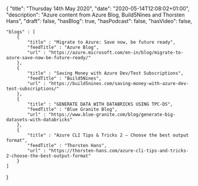 {
    "title": "Thursday 14th May 2020",
    "date": "2020-05-14T12:08:02+01:00",
    "description": "Azure content from Azure Blog, Build5Nines and Thorsten Hans",
    "draft": false,
    "hasBlog": true,
    "hasPodcast": false,
    "hasVideo": false,

    "blogs" : [
        {
            "title" : "Migrate to Azure: Save now, be future ready",
            "feedTitle" : "Azure Blog",
            "url" : "https://azure.microsoft.com/en-in/blog/migrate-to-azure-save-now-be-future-ready/"
        },
        {
            "title" : "Saving Money with Azure Dev/Test Subscriptions",
            "feedTitle" : "Build5Nines",
            "url" : "https://build5nines.com/saving-money-with-azure-dev-test-subscriptions/"
        },
        {
            "title" : "GENERATE DATA WITH DATABRICKS USING TPC-DS",
            "feedTitle" : "Blue Granite Blog",
            "url" : "https://www.blue-granite.com/blog/generate-big-datasets-with-databricks"
        },
        {
            "title" : "Azure CLI Tips & Tricks 2 – Choose the best output format",
            "feedTitle" : "Thorsten Hans",
            "url" : "https://thorsten-hans.com/azure-cli-tips-and-tricks-2-choose-the-best-output-format"
        }
    ]
}


